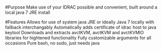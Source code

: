#Purpose
Make use of your IDRAC possible and convenient, built around a local java 7 JRE install

#Features
Allows for use of system java JRE or ideally Java 7 locally with fallback interchangably
Automatically adds certificate of idrac host to java keytool
Downloads and extracts avctKVM, avctKVM and avctKVMIO libraries for hightened functionality
Fully customizable arguments for all occasions
Pure bash, no sudo, just needs java
